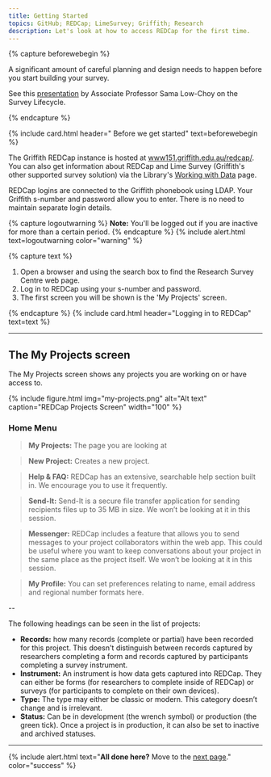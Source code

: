 ```yaml
---
title: Getting Started
topics: GitHub; REDCap; LimeSurvey; Griffith; Research
description: Let's look at how to access REDCap for the first time. 
---
```


{% capture beforewebegin %}

A significant amount of careful planning and design needs to happen before you start building your survey.

See this <a href="content/LowChoyResBaz2021.pdf">presentation</a> by Associate Professor Sama Low-Choy on the Survey Lifecycle.

{% endcapture %}

{% include card.html header="<i class='fa-solid fa-bomb'></i> Before we get started" text=beforewebegin %}

The Griffith REDCap instance is hosted at [www151.griffith.edu.au/redcap/](https://www151.griffith.edu.au/redcap/). You can also get information about REDCap and Lime Survey (Griffith's other supported survey solution) via the Library's [Working with Data](https://www.griffith.edu.au/library/research-publishing/working-with-data/create-and-capture) page.

REDCap logins are connected to the Griffith phonebook using LDAP. Your Griffith s-number and password allow you to enter. There is no need to maintain separate login details.

{% capture logoutwarning %}
**Note:** You'll be logged out if you are inactive for more than a certain period.
{% endcapture %}
{% include alert.html text=logoutwarning color="warning" %}

{% capture text %}

1. Open a browser and using the search box to find the Research Survey Centre web page.
2. Log in to REDCap using your s-number and password.
3. The first screen you will be shown is the 'My Projects' screen. 

{% endcapture %}
{% include card.html header="Logging in to REDCap" text=text %}

___

## The My Projects screen

The My Projects screen shows any projects you are working on or have access to.

{% include figure.html img="my-projects.png" alt="Alt text" caption="REDCap Projects Screen" width="100" %}

### Home Menu

> **My Projects:** The page you are looking at 

> **New Project:** Creates a new project.

> **Help & FAQ:** REDCap has an extensive, searchable help section built in. We encourage you to use it frequently.

> **Send-It:** Send-It is a secure file transfer application for sending recipients files up to 35 MB in size. We won’t be looking at it in this session.

> **Messenger:** REDCap includes a feature that allows you to send messages to your project collaborators within the web app. This could be useful where you want to keep conversations about your project in the same place as the project itself. We won’t be looking at it in this session.

> **My Profile:** You can set preferences relating to name, email address and regional number formats here.

--

The following headings can be seen in the list of projects:

- **Records:** how many records (complete or partial) have been recorded for this project. This doesn't distinguish between records captured by researchers completing a form and records captured by participants completing a survey instrument.
- **Instrument:** An instrument is how data gets captured into REDCap. They can either be forms (for researchers to complete inside of REDCap) or surveys (for participants to complete on their own devices).
- **Type:** The type may either be classic or modern. This category doesn’t change and is irrelevant.
- **Status:** Can be in development (the wrench symbol) or production (the green tick). Once a project is in production, it can also be set to inactive and archived statuses.

___

{% include alert.html text="**All done here?** Move to the [next page](1-setup.md)." color="success" %}